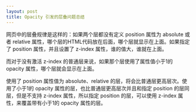 ```yaml
---
layout: post
title: Opacity 引发的层叠问题总结
---
```

网页中的层叠规律是这样的：如果两个层都没有定义 position 属性为 absolute 或者 relative 属性，哪个层的HTML代码放在后面，哪个层就显示在上面。如果指定了 position 属性，并且设置了 z-index 属性，谁的值大，谁就在上面。

而对于没有激活 z-index 的普通层来说，如果那个层使用了属性值小于1的 opacity 属性，哪个层就会显示在上面。

使用了 position 属性值为 absolute、relative 的层，将会比普通层更高层次。使用了小于1的 opacity 属性的层，也比普通层更高层次并且和指定 position 的层同层，但是不支持 z-index 属性，所以指定 position 的层，可以使用 z-index 属性，来覆盖带有小于1的 opacity 属性的层。